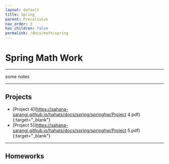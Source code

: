 ```yaml
---
layout: default
title: Spring
parent: Precalculus
nav_order: 3
has_children: false
permalink: /docs/math/spring
---
```


# Spring Math Work

---

some notes

---

## Projects

- [Project 4](https://sahana-sarangi.github.io/hahats/docs/spring/springhw/Project 4.pdf){:target="_blank"}
- [Project 5](https://sahana-sarangi.github.io/hahats/docs/spring/springhw/Project 5.pdf){:target="_blank"}

---

## Homeworks
